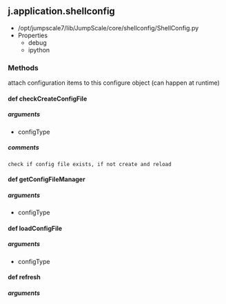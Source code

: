 ## j.application.shellconfig

- /opt/jumpscale7/lib/JumpScale/core/shellconfig/ShellConfig.py
- Properties
    - debug
    - ipython

### Methods

attach configuration items to this configure object (can happen at runtime)

#### def checkCreateConfigFile 
##### arguments

- configType

##### comments

```
check if config file exists, if not create and reload

```

#### def getConfigFileManager 
##### arguments

- configType
#### def loadConfigFile 
##### arguments

- configType
#### def refresh 
##### arguments

